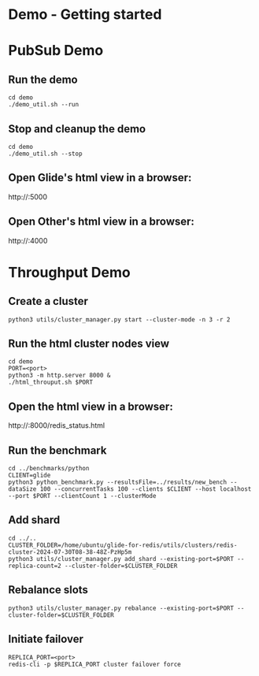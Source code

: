 # Demo - Getting started
# PubSub Demo

## Run the demo
```
cd demo
./demo_util.sh --run
```

## Stop and cleanup the demo 
```
cd demo
./demo_util.sh --stop
```

## Open Glide's html view in a browser: 
http://<host>:5000


## Open Other's html view in a browser: 
http://<host>:4000


# Throughput Demo
## Create a cluster
```
python3 utils/cluster_manager.py start --cluster-mode -n 3 -r 2
```

## Run the html cluster nodes view
```
cd demo
PORT=<port>
python3 -m http.server 8000 &
./html_throuput.sh $PORT
```

## Open the html view in a browser: 
http://<host>:8000/redis_status.html 

## Run the benchmark
```
cd ../benchmarks/python
CLIENT=glide
python3 python_benchmark.py --resultsFile=../results/new_bench --dataSize 100 --concurrentTasks 100 --clients $CLIENT --host localhost --port $PORT --clientCount 1 --clusterMode
```

## Add shard
```
cd ../..
CLUSTER_FOLDER=/home/ubuntu/glide-for-redis/utils/clusters/redis-cluster-2024-07-30T08-38-48Z-PzHp5m
python3 utils/cluster_manager.py add_shard --existing-port=$PORT --replica-count=2 --cluster-folder=$CLUSTER_FOLDER
```

## Rebalance slots
```
python3 utils/cluster_manager.py rebalance --existing-port=$PORT --cluster-folder=$CLUSTER_FOLDER
```

## Initiate failover
```
REPLICA_PORT=<port>
redis-cli -p $REPLICA_PORT cluster failover force
```
